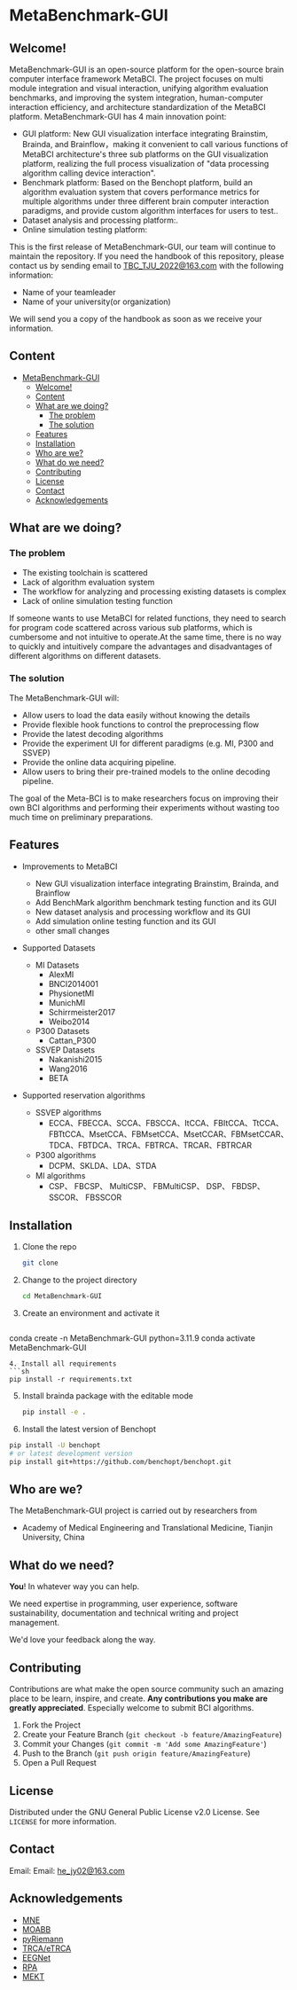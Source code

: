 # MetaBenchmark-GUI

## Welcome! 
MetaBenchmark-GUI is an open-source platform for the open-source brain computer interface framework MetaBCI. The project focuses on multi module integration and visual interaction, unifying algorithm evaluation benchmarks, and improving the system integration, human-computer interaction efficiency, and architecture standardization of the MetaBCI platform. MetaBenchmark-GUI has 4 main innovation point:
* GUI platform: New GUI visualization interface integrating Brainstim, Brainda, and Brainflow，making it convenient to call various functions of MetaBCI architecture's three sub platforms on the GUI visualization platform, realizing the full process visualization of "data processing algorithm calling device interaction".
* Benchmark platform: Based on the Benchopt platform, build an algorithm evaluation system that covers performance metrics for multiple algorithms under three different brain computer interaction paradigms, and provide custom algorithm interfaces for users to test..
* Dataset analysis and processing platform:. 
* Online simulation testing platform:

This is the first release of MetaBenchmark-GUI, our team will continue to maintain the repository. If you need the handbook of this repository, please contact us by sending email to TBC_TJU_2022@163.com with the following information:
* Name of your teamleader
* Name of your university(or organization)

We will send you a copy of the handbook as soon as we receive your information.

## Content

- [MetaBenchmark-GUI](#metabenchmark-gui)
  - [Welcome!](#welcome)
  - [Content](#content)
  - [What are we doing?](#what-are-we-doing)
    - [The problem](#the-problem)
    - [The solution](#the-solution)
  - [Features](#features)
  - [Installation](#installation)
  - [Who are we?](#who-are-we)
  - [What do we need?](#what-do-we-need)
  - [Contributing](#contributing)
  - [License](#license)
  - [Contact](#contact)
  - [Acknowledgements](#acknowledgements)

## What are we doing?

### The problem

* The existing toolchain is scattered
* Lack of algorithm evaluation system
* The workflow for analyzing and processing existing datasets is complex
* Lack of online simulation testing function

If someone wants to use MetaBCI for related functions, they need to search for program code scattered across various sub platforms, which is cumbersome and not intuitive to operate.At the same time, there is no way to quickly and intuitively compare the advantages and disadvantages of different algorithms on different datasets.

### The solution

The MetaBenchmark-GUI will:

* Allow users to load the data easily without knowing the details
* Provide flexible hook functions to control the preprocessing flow
* Provide the latest decoding algorithms
* Provide the experiment UI for different paradigms (e.g. MI, P300 and SSVEP)
* Provide the online data acquiring pipeline.
* Allow users to bring their pre-trained models to the online decoding pipeline.

The goal of the Meta-BCI is to make researchers focus on improving their own BCI algorithms and performing their experiments without wasting too much time on preliminary preparations.

## Features

* Improvements to MetaBCI
   - New GUI visualization interface integrating Brainstim, Brainda, and Brainflow
   - Add BenchMark algorithm benchmark testing function and its GUI
   - New dataset analysis and processing workflow and its GUI
   - Add simulation online testing function and its GUI
   - other small changes

* Supported Datasets
   - MI Datasets
     - AlexMI
     - BNCI2014001
     - PhysionetMI
     - MunichMI
     - Schirrmeister2017
     - Weibo2014
   - P300 Datasets
     - Cattan_P300
   - SSVEP Datasets
     - Nakanishi2015
     - Wang2016
     - BETA

* Supported reservation algorithms
   - SSVEP algorithms
     - ECCA、FBECCA、SCCA、FBSCCA、ItCCA、FBItCCA、TtCCA、FBTtCCA、MsetCCA、FBMsetCCA、MsetCCAR、FBMsetCCAR、TDCA、FBTDCA、TRCA、FBTRCA、TRCAR、FBTRCAR
   - P300 algorithms
     - DCPM、SKLDA、LDA、STDA
   - MI algorithms
     - CSP、 FBCSP、 MultiCSP、 FBMultiCSP、 DSP、 FBDSP、 SSCOR、 FBSSCOR

## Installation

1. Clone the repo
   ```sh
   git clone 
   ```
2. Change to the project directory
   ```sh
   cd MetaBenchmark-GUI
   ```
3. Create an environment and activate it
   ```sh
  conda create -n MetaBenchmark-GUI python=3.11.9
  conda activate MetaBenchmark-GUI
   ```
4. Install all requirements
   ```sh
   pip install -r requirements.txt 
   ```
5. Install brainda package with the editable mode
   ```sh
   pip install -e .
   ```
6. Install the latest version of Benchopt
  ```sh
  pip install -U benchopt
  # or latest development version
  pip install git+https://github.com/benchopt/benchopt.git
  ```
## Who are we?

The MetaBenchmark-GUI project is carried out by researchers from 
- Academy of Medical Engineering and Translational Medicine, Tianjin University, China


## What do we need?

**You**! In whatever way you can help.

We need expertise in programming, user experience, software sustainability, documentation and technical writing and project management.

We'd love your feedback along the way.

## Contributing

Contributions are what make the open source community such an amazing place to be learn, inspire, and create. **Any contributions you make are greatly appreciated**. Especially welcome to submit BCI algorithms.

1. Fork the Project
2. Create your Feature Branch (`git checkout -b feature/AmazingFeature`)
3. Commit your Changes (`git commit -m 'Add some AmazingFeature'`)
4. Push to the Branch (`git push origin feature/AmazingFeature`)
5. Open a Pull Request

## License

Distributed under the GNU General Public License v2.0 License. See `LICENSE` for more information.

## Contact

Email: 
Email: he_jy02@163.com

## Acknowledgements
- [MNE](https://github.com/mne-tools/mne-python)
- [MOABB](https://github.com/NeuroTechX/moabb)
- [pyRiemann](https://github.com/alexandrebarachant/pyRiemann)
- [TRCA/eTRCA](https://github.com/mnakanishi/TRCA-SSVEP)
- [EEGNet](https://github.com/vlawhern/arl-eegmodels)
- [RPA](https://github.com/plcrodrigues/RPA)
- [MEKT](https://github.com/chamwen/MEKT)
